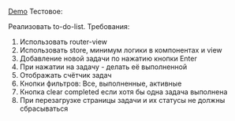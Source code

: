 [Demo](https://warsngl.github.io/to_do/)
Тестовое:
 
  Реализовать to-do-list.
 Требования:
1. Использовать router-view
2. Использовать store, минимум логики в компонентах и view
3. Добавление новой задачи по нажатию кнопки Enter
4. При нажатии на задачу - делать её выполненной
5. Отображать счётчик задач
6. Кнопки фильтров: Все, выполненные, активные
7. Кнопка clear completed если хотя бы одна задача выполнена
8. При перезагрузке страницы задачи и их статусы не должны сбрасываться
